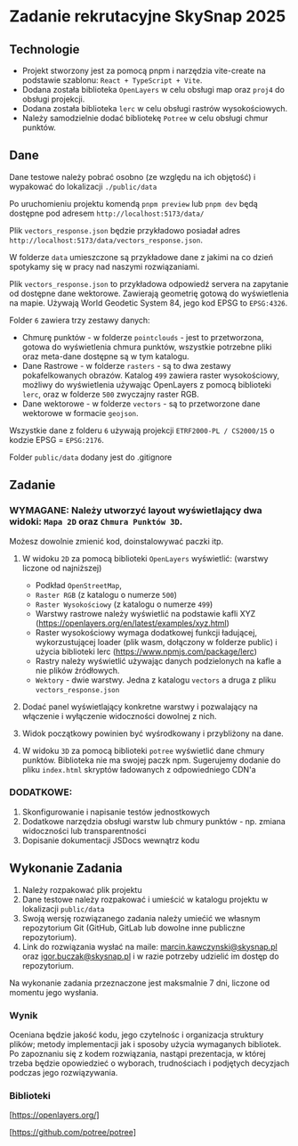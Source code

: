 # Zadanie rekrutacyjne SkySnap 2025

## Technologie
- Projekt stworzony jest za pomocą pnpm i narzędzia vite-create na podstawie szablonu: `React + TypeScript + Vite`.
- Dodana została biblioteka `OpenLayers` w celu obsługi map oraz `proj4` do obsługi projekcji.
- Dodana została biblioteka `lerc` w celu obsługi rastrów wysokościowych.
- Należy samodzielnie dodać bibliotekę `Potree` w celu obsługi chmur punktów.

## Dane

Dane testowe należy pobrać osobno (ze względu na ich objętość) i wypakować do lokalizacji `./public/data`

Po uruchomieniu projektu komendą `pnpm preview` lub `pnpm dev` będą dostępne pod adresem `http://localhost:5173/data/` 

Plik `vectors_response.json` będzie przykładowo posiadał adres `http://localhost:5173/data/vectors_response.json`.

W folderze `data` umieszczone są przykładowe dane z jakimi na co dzień spotykamy się w pracy nad naszymi rozwiązaniami.

Plik `vectors_response.json` to przykładowa odpowiedź servera na zapytanie od dostępne dane wektorowe. Zawierają geometrię gotową do wyświetlenia na mapie. Używają World Geodetic System 84, jego kod EPSG to `EPSG:4326`.

Folder `6` zawiera trzy zestawy danych:
- Chmurę punktów - w folderze `pointclouds` - jest to przetworzona, gotowa do wyświetlenia chmura punktów, wszystkie potrzebne pliki oraz meta-dane dostępne są w tym katalogu.
- Dane Rastrowe - w folderze `rasters` - są to dwa zestawy pokafelkowanych obrazów. Katalog `499` zawiera raster wysokościowy, możliwy do wyświetlenia używając OpenLayers z pomocą biblioteki `lerc`, oraz w folderze `500` zwyczajny raster RGB.
- Dane wektorowe - w folderze `vectors` - są to przetworzone dane wektorowe w formacie `geojson`.

Wszystkie dane z folderu `6` używają projekcji `ETRF2000-PL / CS2000/15` o kodzie EPSG = `EPSG:2176`.

Folder `public/data` dodany jest do .gitignore

## Zadanie

### WYMAGANE: Należy utworzyć layout wyświetlający dwa widoki: `Mapa 2D` oraz `Chmura Punktów 3D`.

Możesz dowolnie zmienić kod, doinstalowywać paczki itp. 

1. W widoku `2D` za pomocą biblioteki `OpenLayers` wyświetlić: (warstwy liczone od najniższej)
    - Podkład `OpenStreetMap`,
    - `Raster RGB` (z katalogu o numerze `500`)
    - `Raster Wysokościowy` (z katalogu o numerze `499`)
    - Warstwy rastrowe należy wyświetlić na podstawie kafli XYZ (https://openlayers.org/en/latest/examples/xyz.html)
    - Raster wysokościowy wymaga dodatkowej funkcji ładującej, wykorzustującej loader (plik wasm, dołączony w folderze public) i użycia biblioteki lerc (https://www.npmjs.com/package/lerc) 
    - Rastry należy wyświetlić używając danych podzielonych na kafle a nie plików źródłowych.
    - `Wektory` - dwie warstwy. Jedna z katalogu `vectors` a druga z pliku `vectors_response.json`    

2. Dodać panel wyświetlający konkretne warstwy i pozwalający na włączenie i wyłączenie widoczności dowolnej z nich.

3. Widok początkowy powinien być wyśrodkowany i przybliżony na dane.

4. W widoku `3D` za pomocą biblioteki `potree` wyświetlić dane chmury punktów. Biblioteka nie ma swojej paczk npm. Sugerujemy dodanie do pliku `index.html` skryptów ładowanych z odpowiedniego CDN'a

### DODATKOWE:

1. Skonfigurowanie i napisanie testów jednostkowych
2. Dodatkowe narzędzia obsługi warstw lub chmury punktów - np. zmiana widoczności lub transparentności
3. Dopisanie dokumentacji JSDocs wewnątrz kodu

## Wykonanie Zadania

1. Należy rozpakować plik projektu
2. Dane testowe należy rozpakować i umieścić w katalogu projektu w lokalizacji `public/data`
3. Swoją wersję rozwiązanego zadania należy umiećić we własnym repozytorium Git (GitHub, GitLab lub dowolne inne publiczne repozytorium).
4. Link do rozwiązania wysłać na maile: marcin.kawczynski@skysnap.pl oraz igor.buczak@skysnap.pl i w razie potrzeby udzielić im dostęp do repozytorium.

Na wykonanie zadania przeznaczone jest maksmalnie 7 dni, liczone od momentu jego wysłania.

### Wynik

Oceniana będzie jakość kodu, jego czytelnośc i organizacja struktury plików; metody implementacji jak i sposoby użycia wymaganych bibliotek.
Po zapoznaniu się z kodem rozwiązania, nastąpi prezentacja, w której trzeba będzie opowiedzieć o wyborach, trudnościach i podjętych decyzjach podczas jego rozwiązywania.

### Biblioteki

[https://openlayers.org/]

[https://github.com/potree/potree]
